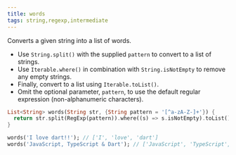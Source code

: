 ```yaml
---
title: words
tags: string,regexp,intermediate
---
```


Converts a given string into a list of words.

- Use `String.split()` with the supplied `pattern` to convert to a list of strings.
- Use `Iterable.where()` in combination with `String.isNotEmpty` to remove any empty strings.
- Finally, convert to a list using `Iterable.toList()`.
- Omit the optional parameter, `pattern`, to use the default regular expression (non-alphanumeric characters).

```dart
List<String> words(String str, {String pattern = '[^a-zA-Z-]+'}) {
  return str.split(RegExp(pattern)).where((s) => s.isNotEmpty).toList();
}
```

```dart
words('I love dart!!'); // ['I', 'love', 'dart']
words('JavaScript, TypeScript & Dart'); // ['JavaScript', 'TypeScript', 'Dart']
```

